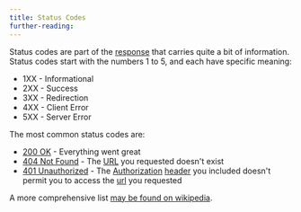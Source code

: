 ```yaml
---
title: Status Codes
further-reading:
---
```




Status codes are part of the [response](/response) that carries quite a bit of
information. Status codes start with the numbers 1 to 5, and each have specific
meaning:
* 1XX - Informational
* 2XX - Success
* 3XX - Redirection
* 4XX - Client Error
* 5XX - Server Error

The most common status codes are:

* [200 OK](https://httpcats.herokuapp.com/200) - Everything went great
* [404 Not Found](https://httpcats.herokuapp.com/404) - The
  [URL](/uniform-resource-locator) you requested doesn't exist
* [401 Unauthorized](https://httpcats.herokuapp.com/401) - The
  [Authorization](/authorization) [header](/headers) you included doesn't
  permit you to access the [url](/uniform-resource-locator) you requested

A more comprehensive list [may be found on
wikipedia](https://en.wikipedia.org/wiki/List_of_HTTP_status_codes).
